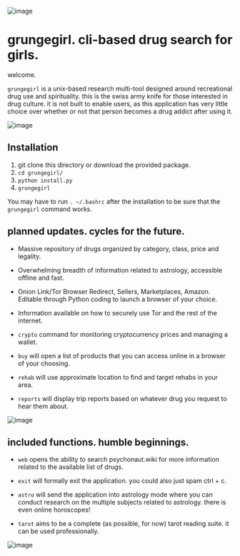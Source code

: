 ![image](https://user-images.githubusercontent.com/90430427/133154198-7da21197-0acb-43ac-8155-4d1edbcf3f02.png)

# grungegirl. cli-based drug search for girls.

welcome.

`grungegirl` is a unix-based research multi-tool designed around recreational drug use and spirituality. this is the swiss army knife for those interested in drug culture. it is not built to enable users, as this application has very little choice over whether or not that person becomes a drug addict after using it.

![image](https://user-images.githubusercontent.com/90430427/133360635-6154db5b-5693-4914-841e-ba87523ddde7.png)

## Installation

1. git clone this directory or download the provided package. 
2. `cd grungegirl/`
3. `python install.py`
4. `grungegirl`

You may have to run `. ~/.bashrc` after the installation to be sure that the `grungegirl` command works.

## planned updates. cycles for the future.

- Massive repository of drugs organized by category, class, price and legality.
- Overwhelming breadth of information related to astrology, accessible offline and fast.
- Onion Link/Tor Browser Redirect, Sellers, Marketplaces, Amazon. Editable through Python coding to launch a browser of your choice.
- Information available on how to securely use Tor and the rest of the internet.

- `crypto` command for monitoring cryptocurrency prices and managing a wallet.
- `buy` will open a list of products that you can access online in a browser of your choosing.
- `rehab` will use approximate location to find and target rehabs in your area.
- `reports` will display trip reports based on whatever drug you request to hear them about.


![image](https://user-images.githubusercontent.com/90430427/133165416-e009fb21-b4ca-46e4-b3d2-1b61543a1a41.png)

## included functions. humble beginnings.

- `web` opens the ability to search psychonaut.wiki for more information related to the available list of drugs. 

- `exit` will formally exit the application. you could also just spam ctrl + c.

- `astro` will send the application into astrology mode where you can conduct research on the multiple subjects related to astrology. there is even online horoscopes!
- `tarot` aims to be a complete (as possible, for now) tarot reading suite. it can be used professionally.

![image](https://user-images.githubusercontent.com/90430427/133362528-8c613e06-56f8-40bf-b2fc-4b01bce7d19a.png)
